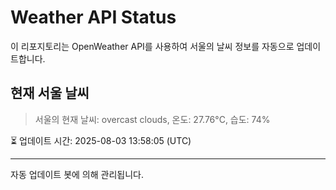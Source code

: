 
# Weather API Status

이 리포지토리는 OpenWeather API를 사용하여 서울의 날씨 정보를 자동으로 업데이트합니다.

## 현재 서울 날씨
> 서울의 현재 날씨: overcast clouds, 온도: 27.76°C, 습도: 74%

⏳ 업데이트 시간: 2025-08-03 13:58:05 (UTC)

---
자동 업데이트 봇에 의해 관리됩니다.
